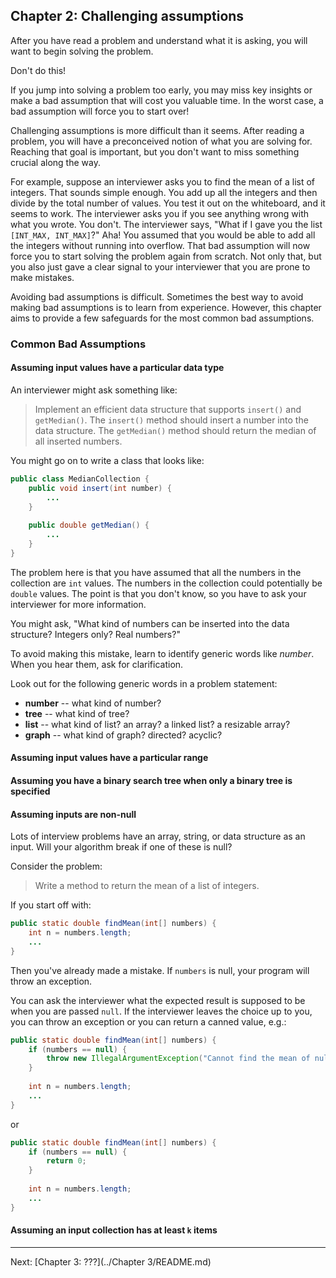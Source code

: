 ## Chapter 2: Challenging assumptions

After you have read a problem and understand what it is asking, you will want to begin solving the problem.

Don't do this!

If you jump into solving a problem too early, you may miss key insights or make a bad assumption that will cost you valuable time. In the worst case, a bad assumption will force you to start over!

Challenging assumptions is more difficult than it seems. After reading a problem, you will have a preconceived notion of what you are solving for. Reaching that goal is important, but you don't want to miss something crucial along the way.

For example, suppose an interviewer asks you to find the mean of a list of integers. That sounds simple enough. You add up all the integers and then divide by the total number of values. You test it out on the whiteboard, and it seems to work. The interviewer asks you if you see anything wrong with what you wrote. You don't. The interviewer says, "What if I gave you the list `[INT_MAX, INT_MAX]`?" Aha! You assumed that you would be able to add all the integers without running into overflow. That bad assumption will now force you to start solving the problem again from scratch. Not only that, but you also just gave a clear signal to your interviewer that you are prone to make mistakes.

Avoiding bad assumptions is difficult. Sometimes the best way to avoid making bad assumptions is to learn from experience. However, this chapter aims to provide a few safeguards for the most common bad assumptions.

### Common Bad Assumptions

#### Assuming input values have a particular data type

An interviewer might ask something like:

> Implement an efficient data structure that supports `insert()` and `getMedian()`. The `insert()` method should insert a number into the data structure. The `getMedian()` method should return the median of all inserted numbers.

You might go on to write a class that looks like:

```java
public class MedianCollection {
    public void insert(int number) {
        ...
    }
    
    public double getMedian() {
        ...
    }
}
```

The problem here is that you have assumed that all the numbers in the collection are `int` values. The numbers in the collection could potentially be `double` values. The point is that you don't know, so you have to ask your interviewer for more information.

You might ask, "What kind of numbers can be inserted into the data structure? Integers only? Real numbers?"

To avoid making this mistake, learn to identify generic words like *number*. When you hear them, ask for clarification.

Look out for the following generic words in a problem statement:

* **number** -- what kind of number?
* **tree** -- what kind of tree?
* **list** -- what kind of list? an array? a linked list? a resizable array?
* **graph** -- what kind of graph? directed? acyclic?

#### Assuming input values have a particular range

#### Assuming you have a binary search tree when only a binary tree is specified

#### Assuming inputs are non-null

Lots of interview problems have an array, string, or data structure as an input. Will your algorithm break if one of these is null?

Consider the problem:
 
> Write a method to return the mean of a list of integers.

If you start off with:
 
```java
public static double findMean(int[] numbers) {
    int n = numbers.length;
    ...
}
```
 
Then you've already made a mistake. If `numbers` is null, your program will throw an exception.
 
You can ask the interviewer what the expected result is supposed to be when you are passed `null`. If the interviewer leaves the choice up to you, you can throw an exception or you can return a canned value, e.g.:
 
```java
public static double findMean(int[] numbers) {
    if (numbers == null) {
        throw new IllegalArgumentException("Cannot find the mean of null array!");
    }
     
    int n = numbers.length;
    ...
}
```

or
 
```java
public static double findMean(int[] numbers) {
    if (numbers == null) {
        return 0;
    }
     
    int n = numbers.length;
    ...
}
```

#### Assuming an input collection has at least `k` items

---

Next: [Chapter 3: ???](../Chapter 3/README.md)

